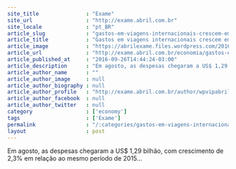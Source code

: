 ```yaml
---
site_title               : "Exame"
site_url                 : "http://exame.abril.com.br"
site_locale              : "pt_BR"
article_slug             : "gastos-em-viagens-internacionais-crescem-em-agosto-diz-bc"
article_title            : "Gastos em viagens internacionais crescem em agosto, diz BC"
article_image            : "https://abrilexame.files.wordpress.com/2016/09/size_960_16_9_viagem-de-aviao1.jpg?quality=70&strip=all&w=960"
article_url              : "http://exame.abril.com.br/economia/gastos-em-viagens-internacionais-crescem-em-agosto-diz-bc/"
article_published_at     : "2016-09-26T14:44:24-03:00"
article_description      : "Em agosto, as despesas chegaram a US$ 1,29 bilhão, com crescimento de 2,3% em relação ao mesmo período de 2015..."
article_author_name      : ""
article_author_image     : null
article_author_biography : null
article_author_profile   : "http://exame.abril.com.br/author/wpvipabril/"
article_author_facebook  : null
article_author_twitter   : null
category                 : ['economy']
tags                     : ['Exame']
permalink                : "/:categories/gastos-em-viagens-internacionais-crescem-em-agosto-diz-bc/"
layout                   : post
---
```


Em agosto, as despesas chegaram a US$ 1,29 bilhão, com crescimento de 2,3% em relação ao mesmo período de 2015...
